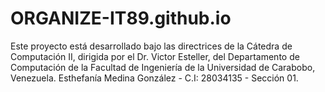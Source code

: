 # ORGANIZE-IT89.github.io
Este proyecto está desarrollado bajo las directrices de la Cátedra de Computación II, dirigida por el Dr. Victor Esteller, del Departamento de Computación de la Facultad de Ingeniería de la Universidad de Carabobo, Venezuela.  Esthefanía Medina González - C.I: 28034135 - Sección 01.
